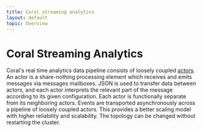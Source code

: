 ```yaml
---
title: Coral streaming analytics
layout: default
topic: Overview
---
```

<!--
   Licensed to the Apache Software Foundation (ASF) under one or more
   contributor license agreements.  See the NOTICE file distributed with
   this work for additional information regarding copyright ownership.
   The ASF licenses this file to You under the Apache License, Version 2.0
   (the "License"); you may not use this file except in compliance with
   the License.  You may obtain a copy of the License at

       http://www.apache.org/licenses/LICENSE-2.0

   Unless required by applicable law or agreed to in writing, software
   distributed under the License is distributed on an "AS IS" BASIS,
   WITHOUT WARRANTIES OR CONDITIONS OF ANY KIND, either express or implied.
   See the License for the specific language governing permissions and
   limitations under the License.
-->

# Coral Streaming Analytics

Coral's real time analytics data pipeline consists of loosely coupled [actors](/coral/docs/Overview-Actors.html).
An actor is a share-nothing processing element which receives and emits messages via messages mailboxes. JSON is used to transfer data between actors,
and each actor interprets the relevant part of the message according to its given configuration. Each actor is functionally separate from its neighboring actors.
Events are transported asynchronously across a pipeline of loosely coupled actors. This provides a better scaling model with higher reliability and scalability.
The topology can be changed without restarting the cluster.